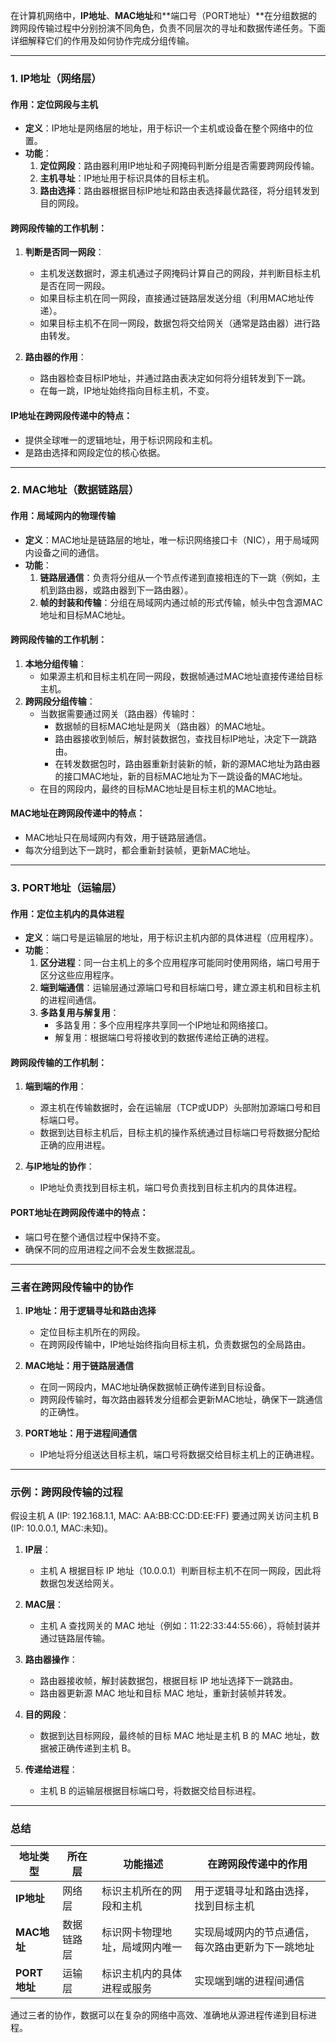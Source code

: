 在计算机网络中，**IP地址**、**MAC地址**和**端口号（PORT地址）**在分组数据的跨网段传输过程中分别扮演不同角色，负责不同层次的寻址和数据传递任务。下面详细解释它们的作用及如何协作完成分组传输。

---

### 1. **IP地址**（网络层）

#### **作用：定位网段与主机**
- **定义**：IP地址是网络层的地址，用于标识一个主机或设备在整个网络中的位置。
- **功能**：
  1. **定位网段**：路由器利用IP地址和子网掩码判断分组是否需要跨网段传输。
  2. **主机寻址**：IP地址用于标识具体的目标主机。
  3. **路由选择**：路由器根据目标IP地址和路由表选择最优路径，将分组转发到目的网段。

#### **跨网段传输的工作机制**：
1. **判断是否同一网段**：
   - 主机发送数据时，源主机通过子网掩码计算自己的网段，并判断目标主机是否在同一网段。
   - 如果目标主机在同一网段，直接通过链路层发送分组（利用MAC地址传递）。
   - 如果目标主机不在同一网段，数据包将交给网关（通常是路由器）进行路由转发。

2. **路由器的作用**：
   - 路由器检查目标IP地址，并通过路由表决定如何将分组转发到下一跳。
   - 在每一跳，IP地址始终指向目标主机，不变。

#### **IP地址在跨网段传递中的特点**：
- 提供全球唯一的逻辑地址，用于标识网段和主机。
- 是路由选择和网段定位的核心依据。

---

### 2. **MAC地址**（数据链路层）

#### **作用：局域网内的物理传输**
- **定义**：MAC地址是链路层的地址，唯一标识网络接口卡（NIC），用于局域网内设备之间的通信。
- **功能**：
  1. **链路层通信**：负责将分组从一个节点传递到直接相连的下一跳（例如，主机到路由器，或路由器到下一路由器）。
  2. **帧的封装和传输**：分组在局域网内通过帧的形式传输，帧头中包含源MAC地址和目标MAC地址。

#### **跨网段传输的工作机制**：
1. **本地分组传输**：
   - 如果源主机和目标主机在同一网段，数据帧通过MAC地址直接传递给目标主机。
2. **跨网段分组传输**：
   - 当数据需要通过网关（路由器）传输时：
     - 数据帧的目标MAC地址是网关（路由器）的MAC地址。
     - 路由器接收到帧后，解封装数据包，查找目标IP地址，决定下一跳路由。
     - 在转发数据包时，路由器重新封装新的帧，新的源MAC地址为路由器的接口MAC地址，新的目标MAC地址为下一跳设备的MAC地址。
   - 在目的网段内，最终的目标MAC地址是目标主机的MAC地址。

#### **MAC地址在跨网段传递中的特点**：
- MAC地址只在局域网内有效，用于链路层通信。
- 每次分组到达下一跳时，都会重新封装帧，更新MAC地址。

---

### 3. **PORT地址**（运输层）

#### **作用：定位主机内的具体进程**
- **定义**：端口号是运输层的地址，用于标识主机内部的具体进程（应用程序）。
- **功能**：
  1. **区分进程**：同一台主机上的多个应用程序可能同时使用网络，端口号用于区分这些应用程序。
  2. **端到端通信**：运输层通过源端口号和目标端口号，建立源主机和目标主机的进程间通信。
  3. **多路复用与解复用**：
     - 多路复用：多个应用程序共享同一个IP地址和网络接口。
     - 解复用：根据端口号将接收到的数据传递给正确的进程。

#### **跨网段传输的工作机制**：
1. **端到端的作用**：
   - 源主机在传输数据时，会在运输层（TCP或UDP）头部附加源端口号和目标端口号。
   - 数据到达目标主机后，目标主机的操作系统通过目标端口号将数据分配给正确的应用进程。

2. **与IP地址的协作**：
   - IP地址负责找到目标主机，端口号负责找到目标主机内的具体进程。

#### **PORT地址在跨网段传递中的特点**：
- 端口号在整个通信过程中保持不变。
- 确保不同的应用进程之间不会发生数据混乱。

---

### **三者在跨网段传输中的协作**

1. **IP地址：用于逻辑寻址和路由选择**
   - 定位目标主机所在的网段。
   - 在跨网段传输中，IP地址始终指向目标主机，负责数据包的全局路由。

2. **MAC地址：用于链路层通信**
   - 在同一网段内，MAC地址确保数据帧正确传递到目标设备。
   - 跨网段传输时，每次路由器转发分组都会更新MAC地址，确保下一跳通信的正确性。

3. **PORT地址：用于进程间通信**
   - IP地址将分组送达目标主机，端口号将数据交给目标主机上的正确进程。

---

### **示例：跨网段传输的过程**
假设主机 A (IP: 192.168.1.1, MAC: AA:BB:CC:DD:EE:FF) 要通过网关访问主机 B (IP: 10.0.0.1, MAC:未知)。

1. **IP层**：
   - 主机 A 根据目标 IP 地址（10.0.0.1）判断目标主机不在同一网段，因此将数据包发送给网关。

2. **MAC层**：
   - 主机 A 查找网关的 MAC 地址（例如：11:22:33:44:55:66），将帧封装并通过链路层传输。

3. **路由器操作**：
   - 路由器接收帧，解封装数据包，根据目标 IP 地址选择下一跳路由。
   - 路由器更新源 MAC 地址和目标 MAC 地址，重新封装帧并转发。

4. **目的网段**：
   - 数据到达目标网段，最终帧的目标 MAC 地址是主机 B 的 MAC 地址，数据被正确传递到主机 B。

5. **传递给进程**：
   - 主机 B 的运输层根据目标端口号，将数据交给目标进程。

---

### 总结

| 地址类型  | 所在层    | 功能描述                           | 在跨网段传递中的作用                           |
|-----------|-----------|------------------------------------|-----------------------------------------------|
| **IP地址**  | 网络层    | 标识主机所在的网段和主机           | 用于逻辑寻址和路由选择，找到目标主机            |
| **MAC地址** | 数据链路层 | 标识网卡物理地址，局域网内唯一      | 实现局域网内的节点通信，每次路由更新为下一跳地址 |
| **PORT地址**| 运输层    | 标识主机内的具体进程或服务          | 实现端到端的进程间通信                          |

通过三者的协作，数据可以在复杂的网络中高效、准确地从源进程传递到目标进程。